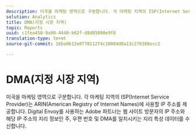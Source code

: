 ```yaml
---
description: 미국을 마케팅 영역으로 구분합니다. 각 마케팅 지역의 ISP(Internet Service Provider)는 ARIN(American Registry of Internet Names)에 사용할 IP 주소를 제공합니다. Digital Envoy를 사용하는 Adobe 파트너는 웹 사이트 방문자의 IP 주소와 해당 IP 주소의 지리 정보인 주, 우편 번호 및 DMA를 일치시키는 지리 특성 데이터를 수신합니다.
solution: Analytics
title: DMA(지정 시장 지역)
topic: Reports
uuid: c1fea458-9a90-4440-b62f-d8d85090e9f8
translation-type: tm+mt
source-git-commit: 16ba0b12e0f70112f4c10804d0a13c278388ecc2

---
```



# DMA(지정 시장 지역)

미국을 마케팅 영역으로 구분합니다. 각 마케팅 지역의 ISP(Internet Service Provider)는 ARIN(American Registry of Internet Names)에 사용할 IP 주소를 제공합니다. Digital Envoy를 사용하는 Adobe 파트너는 웹 사이트 방문자의 IP 주소와 해당 IP 주소의 지리 정보인 주, 우편 번호 및 DMA를 일치시키는 지리 특성 데이터를 수신합니다.

